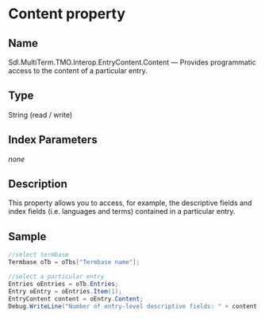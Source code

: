 # Content property

## Name

Sdl.MultiTerm.TMO.Interop.EntryContent.Content —          Provides programmatic access to the content of a particular entry.

## Type
String
(read / write)

## Index Parameters
*none*

## Description

This property allows you to access, for example, the descriptive fields and index fields (i.e. languages and terms) contained in a particular entry.

## Sample


```cs
//select termbase
Termbase oTb = oTbs["Termbase name"];

//select a particular entry
Entries oEntries = oTb.Entries;
Entry oEntry = oEntries.Item(1);
EntryContent content = oEntry.Content;
Debug.WriteLine("Number of entry-level descriptive fields: " + content.Fields.Count.ToString());
```